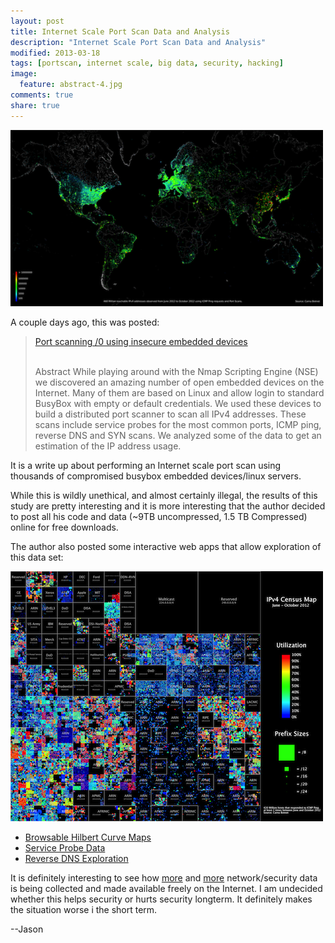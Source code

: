 ```yaml
---
layout: post
title: Internet Scale Port Scan Data and Analysis
description: "Internet Scale Port Scan Data and Analysis"
modified: 2013-03-18
tags: [portscan, internet scale, big data, security, hacking]
image:
  feature: abstract-4.jpg
comments: true
share: true
---
```

![](/images/internet-census-world-map.png)

A couple days ago, this was posted:

<blockquote>
<div><a href="http://internetcensus2012.bitbucket.org/paper.html">Port scanning /0 using insecure embedded devices</a><br /><br />

Abstract While playing around with the Nmap Scripting Engine (NSE) we discovered an amazing number of open embedded devices on the Internet. Many of them are based on Linux and allow login to standard BusyBox with empty or default credentials. We used these devices to build a distributed port scanner to scan all IPv4 addresses. These scans include service probes for the most common ports, ICMP ping, reverse DNS and SYN scans. We analyzed some of the data to get an estimation of the IP address usage. 
</div></blockquote>

It is a write up about performing an Internet scale port scan using thousands of compromised busybox embedded devices/linux servers.

While this is wildly unethical, and almost certainly illegal, the results of this study are pretty interesting and it is more interesting that the author decided to post all his code and data (~9TB uncompressed, 1.5 TB Compressed) online for free downloads.

The author also posted some interactive web apps that allow exploration of this data set:

![](/images/internet-census-ipv4-heatmap.png)

* [Browsable Hilbert Curve Maps](http://internetcensus2012.bitbucket.org/hilbert.html)
* [Service Probe Data](http://internetcensus2012.bitbucket.org/serviceprobe_overview.html)
* [Reverse DNS Exploration](http://internetcensus2012.bitbucket.org/tld_overview.html)

It is definitely interesting to see how [more](http://punkspider.hyperiongray.com/) and [more](http://www.shodanhq.com/) network/security data is being collected and made available freely on the Internet.  I am undecided whether this helps security or hurts security longterm.  It definitely makes the situation worse i the short term.

--Jason